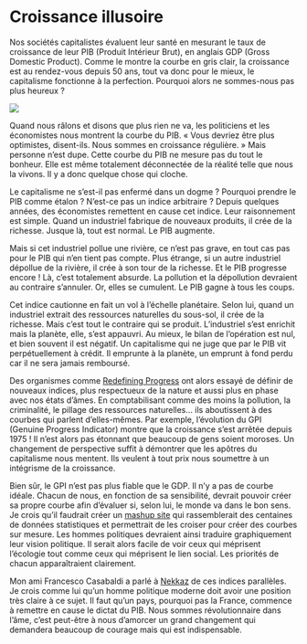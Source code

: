 # Croissance illusoire

Nos sociétés capitalistes évaluent leur santé en mesurant le taux de croissance de leur PIB (Produit Intérieur Brut), en anglais GDP (Gross Domestic Product). Comme le montre la courbe en gris clair, la croissance est au rendez-vous depuis 50 ans, tout va donc pour le mieux, le capitalisme fonctionne à la perfection. Pourquoi alors ne sommes-nous pas plus heureux ?

![](https://tcrouzet.com/images_tc/gpi.jpg)

Quand nous râlons et disons que plus rien ne va, les politiciens et les économistes nous montrent la courbe du PIB. « Vous devriez être plus optimistes, disent-ils. Nous sommes en croissance régulière. » Mais personne n’est dupe. Cette courbe du PIB ne mesure pas du tout le bonheur. Elle est même totalement déconnectée de la réalité telle que nous la vivons. Il y a donc quelque chose qui cloche.

Le capitalisme ne s’est-il pas enfermé dans un dogme ? Pourquoi prendre le PIB comme étalon ? N’est-ce pas un indice arbitraire ? Depuis quelques années, des économistes remettent en cause cet indice. Leur raisonnement est simple. Quand un industriel fabrique de nouveaux produits, il crée de la richesse. Jusque là, tout est normal. Le PIB augmente.

Mais si cet industriel pollue une rivière, ce n’est pas grave, en tout cas pas pour le PIB qui n’en tient pas compte. Plus étrange, si un autre industriel dépollue de la rivière, il crée à son tour de la richesse. Et le PIB progresse encore ! Là, c’est totalement absurde. La pollution et la dépollution devraient au contraire s’annuler. Or, elles se cumulent. Le PIB gagne à tous les coups.

Cet indice cautionne en fait un vol à l’échelle planétaire. Selon lui, quand un industriel extrait des ressources naturelles du sous-sol, il crée de la richesse. Mais c’est tout le contraire qui se produit. L’industriel s’est enrichit mais la planète, elle, s’est appauvri. Au mieux, le bilan de l’opération est nul, et bien souvent il est négatif. Un capitalisme qui ne juge que par le PIB vit perpétuellement à crédit. Il emprunte à la planète, un emprunt à fond perdu car il ne sera jamais remboursé.

Des organismes comme [Redefining Progress](http://www.rprogress.org) ont alors essayé de définir de nouveaux indices, plus respectueux de la nature et aussi plus en phase avec nos états d’âmes. En comptabilisant comme des moins la pollution, la criminalité, le pillage des ressources naturelles… ils aboutissent à des courbes qui parlent d’elles-mêmes. Par exemple, l’évolution du GPI (Genuine Progress Indicator) montre que la croissance s’est arrêtée depuis 1975 ! Il n’est alors pas étonnant que beaucoup de gens soient moroses. Un changement de perspective suffit à démontrer que les apôtres du capitalisme nous mentent. Ils veulent à tout prix nous soumettre à un intégrisme de la croissance.

Bien sûr, le GPI n’est pas plus fiable que le GDP. Il n’y a pas de courbe idéale. Chacun de nous, en fonction de sa sensibilité, devrait pouvoir créer sa propre courbe afin d’évaluer si, selon lui, le monde va dans le bon sens. Je crois qu’il faudrait créer un [mashup site](https://tcrouzet.com/2006/05/20/la-fin-des-copyrights-avec-le-web-20/) qui rassemblerait des centaines de données statistiques et permettrait de les croiser pour créer des courbes sur mesure. Les hommes politiques devraient ainsi traduire graphiquement leur vision politique. Il serait alors facile de voir ceux qui méprisent l’écologie tout comme ceux qui méprisent le lien social. Les priorités de chacun apparaîtraient clairement.

Mon ami Francesco Casabaldi a parlé à [Nekkaz](https://tcrouzet.com/2006/04/29/rachid-nekkaz-un-mec-bien/) de ces indices parallèles. Je crois comme lui qu’un homme politique moderne doit avoir une position très claire à ce sujet. Il faut qu’un pays, pourquoi pas la France, commence à remettre en cause le dictat du PIB. Nous sommes révolutionnaire dans l’âme, c’est peut-être à nous d’amorcer un grand changement qui demandera beaucoup de courage mais qui est indispensable.